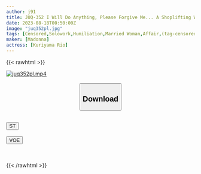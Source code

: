 ```yaml
---
author: j91
title: JUQ-352 I Will Do Anything, Please Forgive Me... A Shoplifting Wife-The Price Of Repeated Mistakes Is Shameful Compliant Physical Service- Rio Kuriyama
date: 2023-08-18T00:50:00Z
image: "juq352pl.jpg"
tags: [Censored,Solowork,Humiliation,Married Woman,Affair,(tag-censored),Mature Woman	 ]
maker: [Madonna]
actress: [Kuriyama Rio]
---
```



{{< rawhtml >}}

<div class="video" data-videoid="ZoYLd64GvLCq9am">
    <a href="javascript:;">
        <img src="https://my.j91.asia/posts/juq352pl/juq352pl.jpg" width="WIDTH" height="HEIGHT" alt="juq352pl.mp4" loading="lazy">
    </a>
</div>

<script type="text/javascript" src="https://j91.asia/asset/on-demand-st.js"></script>

<br>
  <link rel="stylesheet" href="https://j91.asia/asset/bs5.css">
  
  <center>
  <button class="btn btn-primary" type="button" data-bs-toggle="collapse" data-bs-target=".multi-collapse" aria-expanded="false" aria-controls="multiCollapseExample1 multiCollapseExample2"><h2>Download</h2></button></center>
</p>
<div class="row">
  <div class="col">
    <div class="collapse multi-collapse" id="multiCollapseExample1">
      <div class="card card-body">
	      	      <br>
<div class="buttons">  
<a href="https://streamtape.to/v/ZoYLd64GvLCq9am"><button class="btn-hover color-3"><i class="fa fa-download"></i> ST</button></a></div>
    </div>
  </div>
</div>
  <div class="col">
    <div class="collapse multi-collapse" id="multiCollapseExample2">
      <div class="card card-body">
	      <br>
<div class="buttons">
    <a href="https://voe.sx/lmyxixbvyco1"><button class="btn-hover color-9"><i class="fa fa-download"></i> VOE</button></a></div>
<br><br>
      </div>
    </div>
  </div>
</div>

{{< /rawhtml >}}
